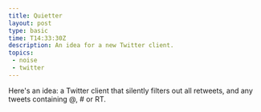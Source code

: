 ```yaml
---
title: Quietter
layout: post
type: basic
time: T14:33:30Z
description: An idea for a new Twitter client.
topics: 
 - noise
 - twitter
---
```


Here's an idea: a Twitter client that silently filters out all retweets, and any tweets containing @, # or RT.